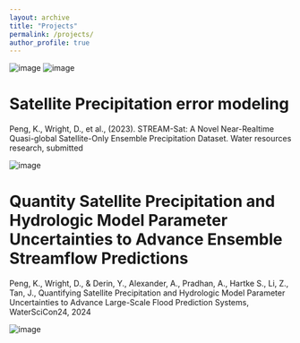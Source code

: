 ```yaml
---
layout: archive
title: "Projects"
permalink: /projects/
author_profile: true
---
```

![image](https://github.com/user-attachments/assets/2d3cb9b0-4565-462b-aa91-953ea299cb72)
![image](https://github.com/user-attachments/assets/e6fda9aa-a902-4980-b54a-48def24d3b1b)


Satellite Precipitation error modeling
======
Peng, K., Wright, D., et al., (2023). STREAM-Sat: A Novel Near-Realtime Quasi-global Satellite-Only Ensemble Precipitation Dataset. Water resources research, submitted

![image](https://github.com/user-attachments/assets/4d3abe45-c8db-42ed-8abb-e191b635c82b)



Quantity Satellite Precipitation and Hydrologic Model Parameter Uncertainties to Advance Ensemble Streamflow Predictions
======
Peng, K., Wright, D., & Derin, Y., Alexander, A., Pradhan, A., Hartke S., Li, Z., Tan, J., Quantifying Satellite Precipitation and Hydrologic Model Parameter Uncertainties to Advance Large-Scale Flood Prediction Systems, WaterSciCon24, 2024

![image](https://github.com/user-attachments/assets/13c6cd5b-037d-414a-9fab-0832df7b7227)

